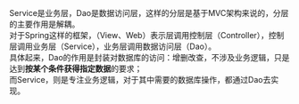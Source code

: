 Service是业务层，Dao是数据访问层，这样的分层是基于MVC架构来说的，分层的主要作用是解耦。  
对于Spring这样的框架，（View、Web）表示层调用控制层（Controller），控制层调用业务层（Service），业务层调用数据访问层（Dao）。  
具体起来，Dao的作用是封装对数据库的访问：增删改查，不涉及业务逻辑，只是达到**按某个条件获得指定数据**的要求；  
而Service，则是专注业务逻辑，对于其中需要的数据库操作，都通过Dao去实现。